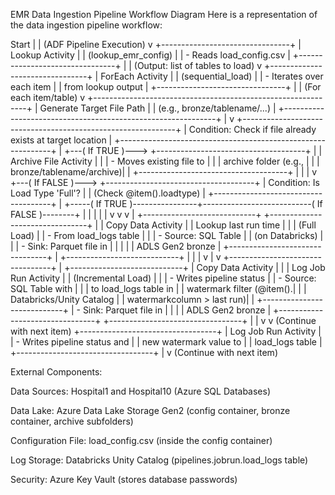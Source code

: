 EMR Data Ingestion Pipeline Workflow Diagram
Here is a representation of the data ingestion pipeline workflow:

Start
  |
  |  (ADF Pipeline Execution)
  v
+--------------------------------+
|      Lookup Activity           |
|      (lookup_emr_config)       |
|      - Reads load_config.csv   |
+--------------------------------+
  |
  |  (Output: list of tables to load)
  v
+--------------------------------+
|       ForEach Activity         |
|      (sequential_load)         |
|      - Iterates over each item |
|        from lookup output      |
+--------------------------------+
  |
  |  (For each item/table)
  v
+-------------------------------------------------------------+
|    Generate Target File Path                                |
|    (e.g., bronze/tablename/...)                             |
+-------------------------------------------------------------+
  |
  v
+-------------------------------------------------------------+
|    Condition: Check if file already exists at target location |
+-------------------------------------------------------------+
  |
  +---( If TRUE )---> +-------------------------------------+
  |                   |          Archive File Activity      |
  |                   |          - Moves existing file to   |
  |                   |            archive folder (e.g.,    |
  |                   |            bronze/tablename/archive)|
  |                   +-------------------------------------+
  |                                   |
  |                                   v
  +---( If FALSE )---> +-------------------------------------+
                      |    Condition: Is Load Type 'Full'?   |
                      |    (Check @item().loadtype)         |
                      +-------------------------------------+
                                 |
+-----( If TRUE )----------------+---------------------------( If FALSE )--------+
|                                |                           |                   |
|                                v                           v                   v
|                 +----------------------------+  +--------------------------------+
|                 |    Copy Data Activity      |  |     Lookup last run time       |
|                 |    (Full Load)             |  |     - From load_logs table     |
|                 |    - Source: SQL Table     |  |       (on Databricks)          |
|                 |    - Sink: Parquet file in |  |                                |
|                 |      ADLS Gen2 bronze      |  +--------------------------------+
|                 +----------------------------+                          |
|                                |                                         v
|                                v                           +---------------------------------+
|                 +----------------------------+              |    Copy Data Activity         |
|                 |   Log Job Run Activity     |              |    (Incremental Load)         |
|                 |   - Writes pipeline status |              |    - Source: SQL Table with   |
|                 |     to load_logs table in  |              |      watermark filter (@item().|
|                 |      Databricks/Unity Catalog |              |      watermarkcolumn > last run)|
|                 +----------------------------+              |    - Sink: Parquet file in    |
|                                |                              |      ADLS Gen2 bronze         |
+--------------------------------+                              +---------------------------------+
                 |                                                              |
                 v                                                              v
   (Continue with next item)                        +----------------------------------+
                                                      |   Log Job Run Activity         |
                                                      |   - Writes pipeline status and |
                                                      |     new watermark value to     |
                                                      |     load_logs table            |
                                                      +----------------------------------+
                                                                     |
                                                                     v
                                                            (Continue with next item)

External Components:

Data Sources: Hospital1 and Hospital10 (Azure SQL Databases)

Data Lake: Azure Data Lake Storage Gen2 (config container, bronze container, archive subfolders)

Configuration File: load_config.csv (inside the config container)

Log Storage: Databricks Unity Catalog (pipelines.jobrun.load_logs table)

Security: Azure Key Vault (stores database passwords)